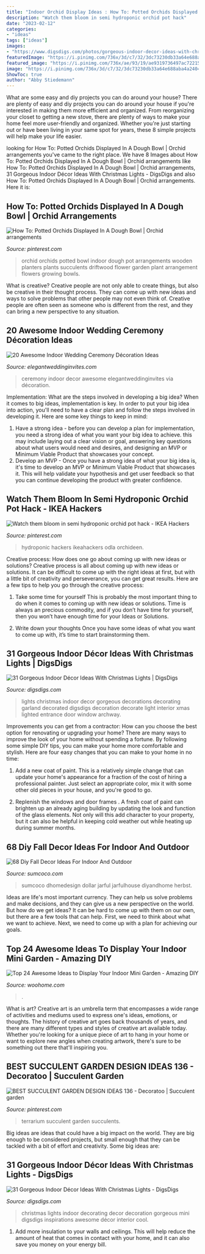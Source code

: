 ```yaml
---
title: "Indoor Orchid Display Ideas : How To: Potted Orchids Displayed In A Dough Bowl"
description: "Watch them bloom in semi hydroponic orchid pot hack"
date: "2023-02-12"
categories:
- "ideas"
tags: ["ideas"]
images:
- "https://www.digsdigs.com/photos/gorgeous-indoor-decor-ideas-with-christmas-lights-14.jpg"
featuredImage: "https://i.pinimg.com/736x/3d/c7/32/3dc73230db33a64e688aba4a24048c9c.jpg"
featured_image: "https://i.pinimg.com/736x/ae/93/19/ae9319736497ac7221515efd45836a72--succulent-terrarium-succulents-garden.jpg"
image: "https://i.pinimg.com/736x/3d/c7/32/3dc73230db33a64e688aba4a24048c9c.jpg"
ShowToc: true
author: "Abby Stiedemann"
---
```



What are some easy and diy projects you can do around your house?
There are plenty of easy and diy projects you can do around your house if you're interested in making them more efficient and organized. From reorganizing your closet to getting a new stove, there are plenty of ways to make your home feel more user-friendly and organized. Whether you're just starting out or have been living in your same spot for years, these 8 simple projects will help make your life easier.

	

		
looking for How To: Potted Orchids Displayed In A Dough Bowl | Orchid arrangements you've came to the right place. We have 8 Images about How To: Potted Orchids Displayed In A Dough Bowl | Orchid arrangements like How To: Potted Orchids Displayed In A Dough Bowl | Orchid arrangements, 31 Gorgeous Indoor Décor Ideas With Christmas Lights - DigsDigs and also How To: Potted Orchids Displayed In A Dough Bowl | Orchid arrangements. Here it is:
		
    
## How To: Potted Orchids Displayed In A Dough Bowl | Orchid Arrangements

<img loading=lazy src="https://i.pinimg.com/736x/ab/c7/d0/abc7d072de5bb0702bbfe731d928f3f5--orchid-planters-ideas-potted-orchid.jpg" onerror="this.onerror=null;this.src='https://tse1.mm.bing.net/th?id=OIP.Pf_Jee6lq-e6cLU9vGnmEgHaJ3&amp;pid=15.1';" alt="How To: Potted Orchids Displayed In A Dough Bowl | Orchid arrangements">

_Source: pinterest.com_

>orchid orchids potted bowl indoor dough pot arrangements wooden planters plants succulents driftwood flower garden plant arrangement flowers growing bowls. 

	

What is creative?
Creative people are not only able to create things, but also be creative in their thought process. They can come up with new ideas and ways to solve problems that other people may not even think of. Creative people are often seen as someone who is different from the rest, and they can bring a new perspective to any situation.

    
## 20 Awesome Indoor Wedding Ceremony Décoration Ideas

<img loading=lazy src="https://www.elegantweddinginvites.com/wedding-blog/wp-content/uploads/2015/12/blooms-and-petals-decorated-winter-ceremonies.jpg" onerror="this.onerror=null;this.src='https://tse3.mm.bing.net/th?id=OIP.dxCM44lk4PxKasMZG1xxCQHaLH&amp;pid=15.1';" alt="20 Awesome Indoor Wedding Ceremony Décoration Ideas">

_Source: elegantweddinginvites.com_

>ceremony indoor decor awesome elegantweddinginvites via décoration. 

	

Implementation: What are the steps involved in developing a big idea?
When it comes to big ideas, implementation is key. In order to put your big idea into action, you'll need to have a clear plan and follow the steps involved in developing it. Here are some key things to keep in mind: 
1. Have a strong idea - before you can develop a plan for implementation, you need a strong idea of what you want your big idea to achieve. this may include laying out a clear vision or goal, answering key questions about what users would need and desires, and designing an MVP or Minimum Viable Product that showcases your concept. 
2. Develop an MVP - Once you have a strong idea of what your big idea is, it's time to develop an MVP or Minimum Viable Product that showcases it. This will help validate your hypothesis and get user feedback so that you can continue developing the product with greater confidence.

    
## Watch Them Bloom In Semi Hydroponic Orchid Pot Hack - IKEA Hackers

<img loading=lazy src="https://i.pinimg.com/736x/3d/c7/32/3dc73230db33a64e688aba4a24048c9c.jpg" onerror="this.onerror=null;this.src='https://tse2.mm.bing.net/th?id=OIP.6ODjwaV-CIQC6k4zRUT6SQHaJ3&amp;pid=15.1';" alt="Watch them bloom in semi hydroponic orchid pot hack - IKEA Hackers">

_Source: pinterest.com_

>hydroponic hackers ikeahackers odla orchideen. 

	

Creative process: How does one go about coming up with new ideas or solutions?
Creative process is all about coming up with new ideas or solutions. It can be difficult to come up with the right ideas at first, but with a little bit of creativity and perseverance, you can get great results. Here are a few tips to help you go through the creative process:
1. Take some time for yourself 
This is probably the most important thing to do when it comes to coming up with new ideas or solutions. Time is always an precious commodity, and if you don’t have time for yourself, then you won’t have enough time for your Ideas or Solutions.

2. Write down your thoughts 
Once you have some ideas of what you want to come up with, it’s time to start brainstorming them.

    
## 31 Gorgeous Indoor Décor Ideas With Christmas Lights | DigsDigs

<img loading=lazy src="http://www.digsdigs.com/photos/gorgeous-indoor-decor-ideas-with-christmas-lights-5.jpg" onerror="this.onerror=null;this.src='https://tse3.mm.bing.net/th?id=OIP.GR_62CqOd6YOCPiVtjC7iwHaJ3&amp;pid=15.1';" alt="31 Gorgeous Indoor Décor Ideas With Christmas Lights | DigsDigs">

_Source: digsdigs.com_

>lights christmas indoor decor gorgeous decorations decorating garland decorated digsdigs decoration decorate light interior xmas lighted entrance door window archway. 

	

Improvements you can get from a contractor: How can you choose the best option for renovating or upgrading your home?
There are many ways to improve the look of your home without spending a fortune. By following some simple DIY tips, you can make your home more comfortable and stylish. Here are four easy changes that you can make to your home in no time:
1. Add a new coat of paint. This is a relatively simple change that can update your home's appearance for a fraction of the cost of hiring a professional painter. Just select an appropriate color, mix it with some other old pieces in your house, and you're good to go.

2. Replenish the windows and door frames . A fresh coat of paint can brighten up an already aging building by updating the look and function of the glass elements. Not only will this add character to your property, but it can also be helpful in keeping cold weather out while heating up during summer months.


    
## 68 Diy Fall Decor Ideas For Indoor And Outdoor

<img loading=lazy src="https://www.sumcoco.com/wp-content/uploads/2019/08/DIY-Fall-Decor-34.jpg" onerror="this.onerror=null;this.src='https://tse3.mm.bing.net/th?id=OIP.vT99HFCkRKgpJPxnQ-NK8QHaLG&amp;pid=15.1';" alt="68 Diy Fall Decor Ideas For Indoor And Outdoor">

_Source: sumcoco.com_

>sumcoco dhomedesign dollar jarful jarfulhouse diyandhome herbst. 

	

Ideas are life's most important currency. They can help us solve problems and make decisions, and they can give us a new perspective on the world. But how do we get ideas? It can be hard to come up with them on our own, but there are a few tools that can help. First, we need to think about what we want to achieve. Next, we need to come up with a plan for achieving our goals.

    
## Top 24 Awesome Ideas To Display Your Indoor Mini Garden - Amazing DIY

<img loading=lazy src="https://www.woohome.com/wp-content/uploads/2016/04/indoor-garden-projects-20.jpg" onerror="this.onerror=null;this.src='https://tse4.mm.bing.net/th?id=OIP.IkTcZvxhJrL1IviUxyAlywHaSh&amp;pid=15.1';" alt="Top 24 Awesome Ideas to Display Your Indoor Mini Garden - Amazing DIY">

_Source: woohome.com_

>. 

	

What is art?
Creative art is an umbrella term that encompasses a wide range of activities and mediums used to express one's ideas, emotions, or thoughts. The history of creative art goes back thousands of years, and there are many different types and styles of creative art available today. Whether you're looking for a unique piece of art to hang in your home or want to explore new angles when creating artwork, there's sure to be something out there that'll inspiring you.

    
## BEST SUCCULENT GARDEN DESIGN IDEAS 136 - Decoratoo | Succulent Garden

<img loading=lazy src="https://i.pinimg.com/736x/ae/93/19/ae9319736497ac7221515efd45836a72--succulent-terrarium-succulents-garden.jpg" onerror="this.onerror=null;this.src='https://tse3.mm.bing.net/th?id=OIP.7G-lDBIDohWKtpeEHXmOYQHaMh&amp;pid=15.1';" alt="BEST SUCCULENT GARDEN DESIGN IDEAS 136 - Decoratoo | Succulent garden">

_Source: pinterest.com_

>terrarium succulent garden succulents. 

	

Big ideas are ideas that could have a big impact on the world. They are big enough to be considered projects, but small enough that they can be tackled with a bit of effort and creativity. Some big ideas are: 

    
## 31 Gorgeous Indoor Décor Ideas With Christmas Lights - DigsDigs

<img loading=lazy src="https://www.digsdigs.com/photos/gorgeous-indoor-decor-ideas-with-christmas-lights-14.jpg" onerror="this.onerror=null;this.src='https://tse3.mm.bing.net/th?id=OIP.JNpnWhg4pknkBdwiBNb2mgHaJ4&amp;pid=15.1';" alt="31 Gorgeous Indoor Décor Ideas With Christmas Lights - DigsDigs">

_Source: digsdigs.com_

>christmas lights indoor decorating decor decoration gorgeous mini digsdigs inspirations awesome décor interior cool. 

	

1. Add more insulation to your walls and ceilings. This will help reduce the amount of heat that comes in contact with your home, and it can also save you money on your energy bill.

